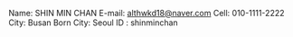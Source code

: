 Name: SHIN MIN CHAN
E-mail: althwkd18@naver.com
Cell: 010-1111-2222
City: Busan
Born City: Seoul
ID : shinminchan